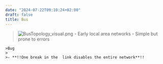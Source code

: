 ```yaml
---
date: "2024-07-22T09:10:24+02:00"
draft: false
title: Bus
---
```


> ![BusTopology_visual.png](/Notes/BusTopology_visual.png) - Early local
> area networks - Simple but prone to errors

    >Bug
    >
    >- **!!One break in the  link disables the entire network**!!
